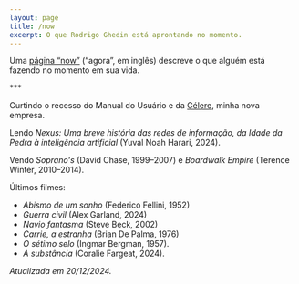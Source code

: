```yaml
---
layout: page
title: /now
excerpt: O que Rodrigo Ghedin está aprontando no momento.
---
```

Uma [página “now”](https://nownownow.com/about) (“agora”, em inglês) descreve o que alguém está fazendo no momento em sua vida.

\*\*\*

Curtindo o recesso do Manual do Usuário e da [Célere](https://celere.dev), minha nova empresa. 

Lendo <cite>Nexus: Uma breve história das redes de informação, da Idade da Pedra à inteligência artificial</cite> (Yuval Noah Harari, 2024).

Vendo <cite>Soprano's</cite> (David Chase, 1999–2007) e <cite>Boardwalk Empire</cite> (Terence Winter, 2010–2014).

Últimos filmes:

* <cite>Abismo de um sonho</cite> (Federico Fellini, 1952)
* <cite>Guerra civil</cite> (Alex Garland, 2024)
* <cite>Navio fantasma</cite> (Steve Beck, 2002)
* <cite>Carrie, a estranha</cite> (Brian De Palma, 1976)
* <cite>O sétimo selo</cite> (Ingmar Bergman, 1957).
* <cite>A substância</cite> (Coralie Fargeat, 2024).

*Atualizada em 20/12/2024.*